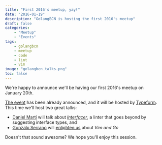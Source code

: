 ```yaml
---
title: "First 2016's meetup, yay!"
date: "2016-01-19"
description: "GolangBCN is hosting the first 2016's meetup"
draft: false
categories:
    - "Meetup"
    - "Events"
tags:
    - golangbcn
    - meetup
    - code
    - lint
    - vim
image: "golangbcn_talks.png"
toc: false
---
```


We're happy to announce we'll be having our first 2016's meetup on January 20th.

<!--more-->

[The event] has been already announced, and it will be hosted by [Typeform].
This time we'll host two great talks:

- [Daniel Martí] will talk about *[Interfacer]*, a linter that goes beyond by suggesting interface types, and
- [Gonzalo Serrano] will [enlighten us] about *Vim and Go*

Doesn't that sound awesome?
We hope you'll enjoy this session.

  [The event]: http://www.meetup.com/es-ES/Golang-Barcelona/events/227550921/ "Golang January Meetup"
  [Typeform]: http://typeform.com "Typeform"
  [Daniel Martí]: http://mvdan.cc "Daniel Martí"
  [Interfacer]: http://github.com/mvdan/interfacer "Interfacer, an interface suggesting linter"
  [Gonzalo Serrano]: http://gonzaloserrano.io/ "Gonzalo Serrano"
  [enlighten us]: http://vim-go.gonzaloserrano.io/#/ "Talk about Vim and Go"

